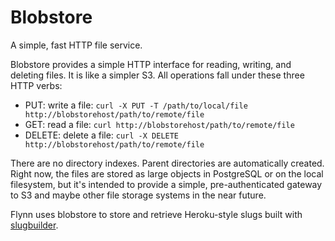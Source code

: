 # Blobstore

A simple, fast HTTP file service.

Blobstore provides a simple HTTP interface for reading, writing, and deleting
files. It is like a simpler S3. All operations fall under these three HTTP
verbs:

 * PUT: write a file: `curl -X PUT -T /path/to/local/file
   http://blobstorehost/path/to/remote/file`
 * GET: read a file: `curl http://blobstorehost/path/to/remote/file`
 * DELETE: delete a file: `curl -X DELETE
   http://blobstorehost/path/to/remote/file`

There are no directory indexes. Parent directories are automatically created.
Right now, the files are stored as large objects in PostgreSQL or on the local
filesystem, but it's intended to provide a simple, pre-authenticated gateway to
S3 and maybe other file storage systems in the near future.

Flynn uses blobstore to store and retrieve Heroku-style slugs built with
[slugbuilder](/slugbuilder).

